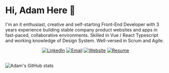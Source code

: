 # Hi, Adam Here 👋

I'm an it enthusiast, creative and self-starting Front-End Developer with 3 years experience building stable company product websites and apps in fast-paced, collaborative environments. Skilled in Vue / React Typescript and working knowledge of Design System. Well-versed in Scrum and Agile.

<div align="center">
<a href="https://www.linkedin.com/iiibnuadam"><img alt="LinkedIn" src="https://img.shields.io/badge/Ibnu Adam-%230077B5.svg?style=flat&logo=linkedin&logoColor=white"/></a>
<a href="mailto:iiibnuadam@gmail.com"><img alt="Email" src="https://img.shields.io/badge/iiibnuadam@gmail.com-D14836?style=flat&logo=gmail&logoColor=white"/></a>
<a href="https://iiibnuadam.notion.site/iiibnuadam/Adam-s-Portfolio-8d68a005c0484bed955268b3e427d154"><img alt="Website" src="https://img.shields.io/website?down_color=lightgrey&down_message=offline&label=iiibnuadam.notion.site&up_color=green&up_message=online&url=https://iiibnuadam.notion.site/iiibnuadam/Adam-s-Portfolio-8d68a005c0484bed955268b3e427d154"/></a>
<a href="./https://s3.us-west-2.amazonaws.com/secure.notion-static.com/9fb0b1e9-06c4-4e3a-980b-ccb4b360f39c/cv-ibnu_adam-januari_22.pdf?X-Amz-Algorithm=AWS4-HMAC-SHA256&X-Amz-Content-Sha256=UNSIGNED-PAYLOAD&X-Amz-Credential=AKIAT73L2G45EIPT3X45%2F20220807%2Fus-west-2%2Fs3%2Faws4_request&X-Amz-Date=20220807T063900Z&X-Amz-Expires=86400&X-Amz-Signature=f5982857be2291627e32395d8fec47b124276db445c17205951b205d4086b9ef&X-Amz-SignedHeaders=host&response-content-disposition=filename%20%3D%22CV%2520-%2520Ibnu%2520Adam.pdf%22&x-id=GetObject"><img alt="Resume" src="https://img.shields.io/badge/Resume_(last_updated)-Jan 2022-green"/></a>
</div><br/>

![Adam's GitHub stats](https://github-readme-stats.vercel.app/api?username=iiibnuadam&hide=contribs,prs)
